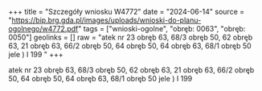 +++
title = "Szczegóły wniosku W4772"
date = "2024-06-14"
source = "https://bip.brg.gda.pl/images/uploads/wnioski-do-planu-ogolnego/w4772.pdf"
tags = ["wnioski-ogolne", "obręb: 0063", "obręb: 0050"]
geolinks = []
raw = "atek nr 23 obręb 63, 68/3 obręb 50, 62 obręb 63, 21 obręb 63, 66/2 obręb 50, 64 obręb 50, 64 obręb 63, 68/1 obręb 50 jele   ) I 199  "
+++

atek nr 23 obręb 63, 68/3 obręb 50, 62 obręb 63, 21 obręb 63, 66/2 obręb
50, 64 obręb 50, 64 obręb 63, 68/1 obręb 50 jele 
 ) I 199
 


